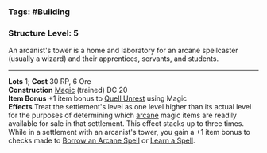### Tags: #Building
### Structure Level: 5

An arcanist's tower is a home and laboratory for an arcane spellcaster (usually a wizard) and their apprentices, servants, and students.

---

**Lots** 1; **Cost** 30 RP, 6 Ore  
**Construction** [Magic](https://2e.aonprd.com/Skills.aspx?ID=27) (trained) DC 20  
**Item Bonus** +1 item bonus to [Quell Unrest](https://2e.aonprd.com/Actions.aspx?ID=1380) using Magic  
**Effects** Treat the settlement's level as one level higher than its actual level for the purposes of determining which [arcane](https://2e.aonprd.com/Traits.aspx?ID=11) magic items are readily available for sale in that settlement. This effect stacks up to three times. While in a settlement with an arcanist's tower, you gain a +1 item bonus to checks made to [Borrow an Arcane Spell](https://2e.aonprd.com/Actions.aspx?ID=32) or [Learn a Spell](https://2e.aonprd.com/Actions.aspx?ID=25).